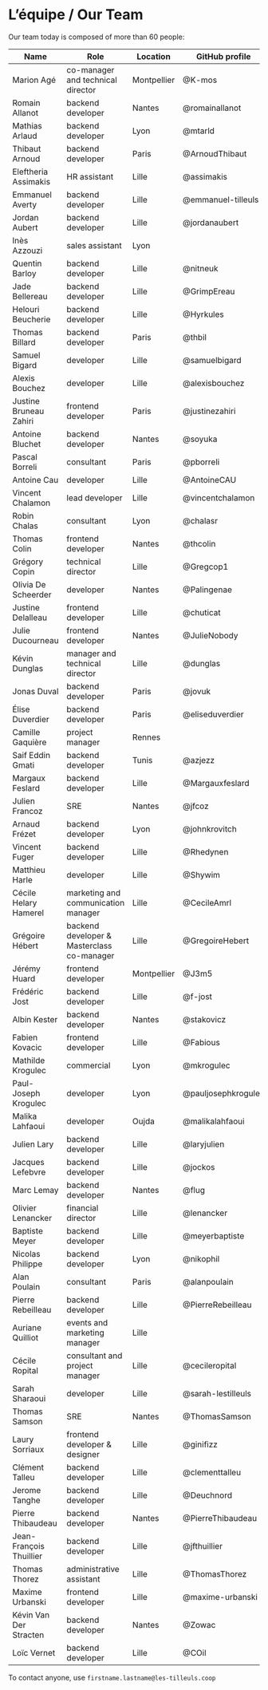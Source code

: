 # L’équipe / Our Team

Our team today is composed of more than 60 people:

| Name                    | Role                                       | Location    | GitHub profile      |
| ----------------------- | ------------------------------------------ | ----------- | ------------------- |
| Marion Agé              | co-manager and technical director          | Montpellier | @K-mos              |
| Romain Allanot          | backend developer                          | Nantes      | @romainallanot      |
| Mathias Arlaud          | backend developer                          | Lyon        | @mtarld             |
| Thibaut Arnoud          | backend developer                          | Paris       | @ArnoudThibaut      |
| Eleftheria Assimakis    | HR assistant                               | Lille       | @assimakis          |
| Emmanuel Averty         | backend developer                          | Lille       | @emmanuel-tilleuls  |
| Jordan Aubert           | backend developer                          | Lille       | @jordanaubert       |
| Inès Azzouzi            | sales assistant                            | Lyon        |                     |
| Quentin Barloy          | backend developer                          | Lille       | @nitneuk            |
| Jade Bellereau          | backend developer                          | Lille       | @GrimpEreau         |
| Helouri Beucherie       | backend developer                          | Lille       | @Hyrkules           |
| Thomas Billard          | backend developer                          | Paris       | @thbil              |
| Samuel Bigard           | developer                                  | Lille       | @samuelbigard       |
| Alexis Bouchez          | developer                                  | Lille       | @alexisbouchez      |
| Justine Bruneau Zahiri  | frontend developer                         | Paris       | @justinezahiri      |
| Antoine Bluchet         | backend developer                          | Nantes      | @soyuka             |
| Pascal Borreli          | consultant                                 | Paris       | @pborreli           |
| Antoine Cau             | developer                                  | Lille       | @AntoineCAU         |
| Vincent Chalamon        | lead developer                             | Lille       | @vincentchalamon    |
| Robin Chalas            | consultant                                 | Lyon        | @chalasr            |
| Thomas Colin            | frontend developer                         | Nantes      | @thcolin            |
| Grégory Copin           | technical director                         | Lille       | @Gregcop1           |
| Olivia De Scheerder     | developer                                  | Nantes      | @Palingenae         |
| Justine Delalleau       | frontend developer                         | Lille       | @chuticat           |
| Julie Ducourneau        | frontend developer                         | Nantes      | @JulieNobody        |
| Kévin Dunglas           | manager and technical director             | Lille       | @dunglas            |
| Jonas Duval             | backend developer                          | Paris       | @jovuk              |
| Élise Duverdier         | backend developer                          | Paris       | @eliseduverdier     |
| Camille Gaquière        | project manager                            | Rennes      |                     |
| Saif Eddin Gmati        | backend developer                          | Tunis       | @azjezz             |
| Margaux Feslard         | backend developer                          | Lille       | @Margauxfeslard     |
| Julien Francoz          | SRE                                        | Nantes      | @jfcoz              |
| Arnaud Frézet           | backend developer                          | Lyon        | @johnkrovitch       |
| Vincent Fuger           | backend developer                          | Lille       | @Rhedynen           |
| Matthieu Harle          | developer                                  | Lille       | @Shywim             |
| Cécile Helary Hamerel   | marketing and communication manager        | Lille       | @CecileAmrl         |
| Grégoire Hébert         | backend developer & Masterclass co-manager | Lille       | @GregoireHebert     |
| Jérémy Huard            | frontend developer                         | Montpellier | @J3m5               |
| Frédéric Jost           | backend developer                          | Lille       | @f-jost             |
| Albin Kester            | backend developer                          | Nantes      | @stakovicz          |
| Fabien Kovacic          | frontend developer                         | Lille       | @Fabious            |
| Mathilde Krogulec       | commercial                                 | Lyon        | @mkrogulec          |
| Paul-Joseph Krogulec    | developer                                  | Lyon        | @pauljosephkrogulec |
| Malika Lahfaoui         | developer                                  | Oujda       | @malikalahfaoui     |
| Julien Lary             | backend developer                          | Lille       | @laryjulien         |
| Jacques Lefebvre        | backend developer                          | Lille       | @jockos             |
| Marc Lemay              | backend developer                          | Nantes      | @flug               |
| Olivier Lenancker       | financial director                         | Lille       | @lenancker          |
| Baptiste Meyer          | backend developer                          | Lille       | @meyerbaptiste      |
| Nicolas Philippe        | backend developer                          | Lyon        | @nikophil           |
| Alan Poulain            | consultant                                 | Paris       | @alanpoulain        |
| Pierre Rebeilleau       | backend developer                          | Lille       | @PierreRebeilleau   |
| Auriane Quilliot        | events and marketing manager               | Lille       |   
| Cécile Ropital          | consultant and project manager             | Lille       | @cecileropital      |
| Sarah Sharaoui          | developer                                  | Lille       | @sarah-lestilleuls  |
| Thomas Samson           | SRE                                        | Nantes      | @ThomasSamson       |
| Laury Sorriaux          | frontend developer & designer              | Lille       | @ginifizz           |
| Clément Talleu          | backend developer                          | Lille       | @clementtalleu      |
| Jerome Tanghe           | backend developer                          | Lille       | @Deuchnord          |
| Pierre Thibaudeau       | backend developer                          | Nantes      | @PierreThibaudeau   |
| Jean-François Thuillier | backend developer                          | Lille       | @jfthuillier        |
| Thomas Thorez           | administrative assistant                   | Lille       | @ThomasThorez       |
| Maxime Urbanski         | frontend developer                         | Lille       | @maxime-urbanski    |
| Kévin Van Der Stracten  | backend developer                          | Nantes      | @Zowac              |
| Loïc Vernet             | backend developer                          | Lille       | @COil               |

To contact anyone, use `firstname.lastname@les-tilleuls.coop`

